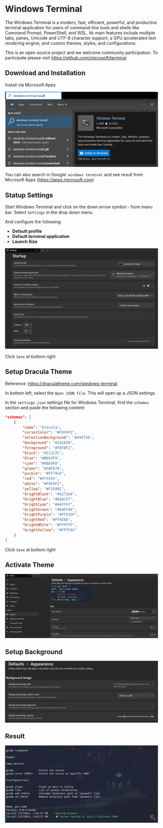 # Windows Terminal

The Windows Terminal is a modern, fast, efficient, powerful, and productive terminal application for users of command-line tools and shells like Command Prompt, PowerShell, and WSL. Its main features include multiple tabs, panes, Unicode and UTF-8 character support, a GPU accelerated text rendering engine, and custom themes, styles, and configurations.

This is an open source project and we welcome community participation. To participate please visit https://github.com/microsoft/terminal

## Download and Installation

Install via Microsoft Apps

![installation](installation.png)

You can also search in Google: `windows terminal` and see result from Microsoft Apps (https://apps.microsoft.com)

## Statup Settings

Start Windows Terminal and click on the down arrow symbol `˅` from menu bar.
Select `Settings` in the drop down menu.

And configure the following:

- **Default profile**
- **Default terminal application**
- **Launch Size**

![startup](startup.png)

Click `Save` at bottom right

## Setup Dracula Theme

Reference: https://draculatheme.com/windows-terminal

In bottom left, select the `Open JSON file`. This will open up a JSON settings.

In the `settings.json` settings file for Windows Terminal, find the `schemes` section
and paste the following content:

```json
"schemes": [
    {
        "name": "Dracula",
        "cursorColor": "#F8F8F2",
        "selectionBackground": "#44475A",
        "background": "#282A36",
        "foreground": "#F8F8F2",
        "black": "#21222C",
        "blue": "#BD93F9",
        "cyan": "#8BE9FD",
        "green": "#50FA7B",
        "purple": "#FF79C6",
        "red": "#FF5555",
        "white": "#F8F8F2",
        "yellow": "#F1FA8C",
        "brightBlack": "#6272A4",
        "brightBlue": "#D6ACFF",
        "brightCyan": "#A4FFFF",
        "brightGreen": "#69FF94",
        "brightPurple": "#FF92DF",
        "brightRed": "#FF6E6E",
        "brightWhite": "#FFFFFF",
        "brightYellow": "#FFFFA5"
    }
]
```

Click `Save` at bottom right

## Activate Theme

![activate theme](activate_theme.png)

## Setup Background

![setup background](./setup_background.png)

## Result

![result](./result.png)
